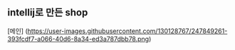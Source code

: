 <h2>intellij로 만든 shop</h2>
 


[메인] 
(https://user-images.githubusercontent.com/130128767/247849261-393fcdf7-a066-40d6-8a34-ed3a787dbb78.png)
